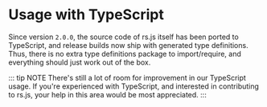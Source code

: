 # Usage with TypeScript

Since version `2.0.0`, the source code of rs.js itself has been ported
to TypeScript, and release builds now ship with generated type
definitions. Thus, there is no extra type definitions package to
import/require, and everything should just work out of the box.

::: tip NOTE
There\'s still a lot of room for improvement in our TypeScript usage. If
you\'re experienced with TypeScript, and interested in contributing to
rs.js, your help in this area would be most appreciated.
:::
